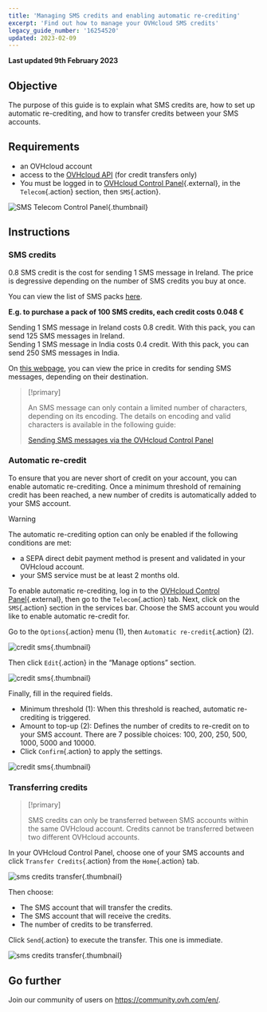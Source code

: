 ```yaml
---
title: 'Managing SMS credits and enabling automatic re-crediting'
excerpt: 'Find out how to manage your OVHcloud SMS credits'
legacy_guide_number: '16254520'
updated: 2023-02-09
---
```


**Last updated 9th February 2023**

## Objective

The purpose of this guide is to explain what SMS credits are, how to set up automatic re-crediting, and how to transfer credits between your SMS accounts.

## Requirements

- an OVHcloud account
- access to the [OVHcloud API](https://api.ovh.com/) (for credit transfers only)
- You must be logged in to [OVHcloud Control Panel](https://www.ovh.com/auth/?action=gotomanager&from=https://www.ovh.ie/&ovhSubsidiary=ie){.external}, in the `Telecom`{.action} section, then `SMS`{.action}.

![SMS Telecom Control Panel](https://raw.githubusercontent.com/ovh/docs/master/templates/control-panel/product-selection/telecom/tpl-telecom-03-en-sms.png){.thumbnail}


## Instructions

### SMS credits

0.8 SMS credit is the cost for sending 1 SMS message in Ireland. The price is degressive depending on the number of SMS credits you buy at once. 

You can view the list of SMS packs [here](https://www.ovh.ie/sms/).

**E.g. to purchase a pack of 100 SMS credits, each credit costs 0.048 €**

Sending 1 SMS message in Ireland costs 0.8 credit. With this pack, you can send 125 SMS messages in Ireland.<br>
Sending 1 SMS message in India costs 0.4 credit. With this pack, you can send 250 SMS messages in India.

On [this webpage](https://www.ovh.ie/sms/prices/), you can view the price in credits for sending SMS messages, depending on their destination.

> [!primary]
>
> An SMS message can only contain a limited number of characters, depending on its encoding. The details on encoding and valid characters is available in the following guide:
> 
> [Sending SMS messages via the OVHcloud Control Panel](/pages/telecom/sms/envoyer_des_sms_depuis_mon_espace_client#step-2-compose-your-sms-message)
>

### Automatic re-credit

To ensure that you are never short of credit on your account, you can enable automatic re-crediting. Once a minimum threshold of remaining credit has been reached, a new number of credits is automatically added to your SMS account.

> [!warning]
>
> The automatic re-crediting option can only be enabled if the following conditions are met:
>
> - a SEPA direct debit payment method is present and validated in your OVHcloud account.
> - your SMS service must be at least 2 months old.

To enable automatic re-crediting, log in to the [OVHcloud Control Panel](https://www.ovh.com/auth/?action=gotomanager&from=https://www.ovh.ie/&ovhSubsidiary=ie){.external}, then go to the `Telecom`{.action} tab. Next, click on the `SMS`{.action} section in the services bar. Choose the SMS account you would like to enable automatic re-credit for.

Go to the `Options`{.action} menu (1), then `Automatic re-credit`{.action} (2).

![credit sms](images/smscredit01.png){.thumbnail}

Then click `Edit`{.action} in the “Manage options” section.

![credit sms](images/smscredit02.png){.thumbnail}

Finally, fill in the required fields.

- Minimum threshold (1): When this threshold is reached, automatic re-crediting is triggered.
- Amount to top-up (2): Defines the number of credits to re-credit on to your SMS account. There are 7 possible choices: 100, 200, 250, 500, 1000, 5000 and 10000.
- Click `Confirm`{.action} to apply the settings.

![credit sms](images/smscredit03.png){.thumbnail}

### Transferring credits

> [!primary]
>
> SMS credits can only be transferred between SMS accounts within the same OVHcloud account. Credits cannot be transferred between two different OVHcloud accounts.
>

In your OVHcloud Control Panel, choose one of your SMS accounts and click `Transfer Credits`{.action} from the `Home`{.action} tab.

![sms credits transfer](images/credit-transfer01.png){.thumbnail}

Then choose:

- The SMS account that will transfer the credits.
- The SMS account that will receive the credits.
- The number of credits to be transferred.

Click `Send`{.action} to execute the transfer. This one is immediate.

![sms credits transfer](images/credit-transfer02.png){.thumbnail}

## Go further

Join our community of users on <https://community.ovh.com/en/>.
